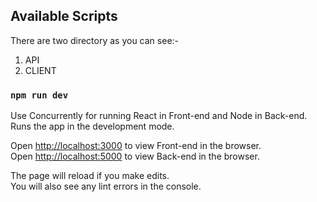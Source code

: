 ## Available Scripts

There are two directory as you can see:-

1. API
2. CLIENT

### `npm run dev`

Use Concurrently for running React in Front-end and Node in Back-end.
Runs the app in the development mode.<br />

Open [http://localhost:3000](http://localhost:3000) to view Front-end in the browser.<br/>
Open [http://localhost:5000](http://localhost:5000) to view Back-end in the browser.

The page will reload if you make edits.<br />
You will also see any lint errors in the console.

